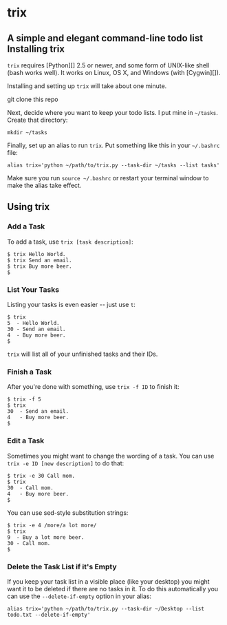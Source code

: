 # trix
A simple and elegant command-line todo list
Installing trix
------------

`trix` requires [Python][] 2.5 or newer, and some form of UNIX-like shell (bash
works well).  It works on Linux, OS X, and Windows (with [Cygwin][]).

Installing and setting up `trix` will take about one minute.

git clone this repo

Next, decide where you want to keep your todo lists.  I put mine in `~/tasks`.
Create that directory:

    mkdir ~/tasks

Finally, set up an alias to run `trix`.  Put something like this in your
`~/.bashrc` file:

    alias trix='python ~/path/to/trix.py --task-dir ~/tasks --list tasks'

Make sure you run `source ~/.bashrc` or restart your terminal window to make
the alias take effect.

Using trix
-------

### Add a Task

To add a task, use `trix [task description]`:

    $ trix Hello World.
    $ trix Send an email.
    $ trix Buy more beer.
    $

### List Your Tasks

Listing your tasks is even easier -- just use `t`:

    $ trix
    5  - Hello World.
    30 - Send an email.
    4  - Buy more beer.
    $

`trix` will list all of your unfinished tasks and their IDs.

### Finish a Task

After you're done with something, use `trix -f ID` to finish it:

    $ trix -f 5
    $ trix
    30  - Send an email.
    4   - Buy more beer.
    $

### Edit a Task

Sometimes you might want to change the wording of a task.  You can use
`trix -e ID [new description]` to do that:

    $ trix -e 30 Call mom.
    $ trix
    30  - Call mom.
    4   - Buy more beer.
    $

You can use sed-style substitution strings:

    $ trix -e 4 /more/a lot more/
    $ trix
    9  - Buy a lot more beer.
    30 - Call mom.
    $

### Delete the Task List if it's Empty

If you keep your task list in a visible place (like your desktop) you might
want it to be deleted if there are no tasks in it.  To do this automatically
you can use the `--delete-if-empty` option in your alias:

    alias trix='python ~/path/to/trix.py --task-dir ~/Desktop --list todo.txt --delete-if-empty'